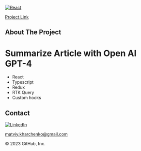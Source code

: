 [![React][react.js]][react-url]

[Project Link](https://curious-madeleine-5fb8d0.netlify.app/)

<!-- ABOUT THE PROJECT -->

## About The Project
# Summarize Article with Open AI GPT-4

- React
- Typescript
- Redux
- RTK Query
- Custom hooks

<!-- CONTACT -->

## Contact

[![LinkedIn][linkedin-shield]][linkedin-url]

matviy.kharchenko@gmail.com

[linkedin-shield]: https://img.shields.io/badge/-LinkedIn-black.svg?style=for-the-badge&logo=linkedin&colorB=555
[linkedin-url]: https://www.linkedin.com/in/matvii-kharchenko-666762232/
[react.js]: https://img.shields.io/badge/React-20232A?style=for-the-badge&logo=react&logoColor=61DAFB
[react-url]: https://reactjs.org/

© 2023 GitHub, Inc.